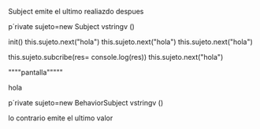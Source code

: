 Subject 
emite el ultimo realiazdo despues

p´rivate  sujeto=new Subject vstringv  ()


init()
 this.sujeto.next("hola")
  this.sujeto.next("hola")
   this.sujeto.next("hola")

 this.sujeto.subcribe(res= console.log(res))
 this.sujeto.next("hola")





""""pantalla"""""

hola





p´rivate  sujeto=new BehaviorSubject vstringv  ()

lo contrario emite el ultimo valor